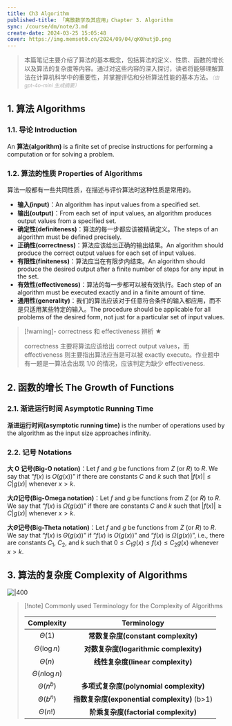 ```yaml
---
title: Ch3 Algorithm
published-title: 「离散数学及其应用」Chapter 3. Algorithm
sync: /course/dm/note/3.md
create-date: 2024-03-25 15:05:48
cover: https://img.memset0.cn/2024/09/04/qK0hutjD.png
---
```


> 本篇笔记主要介绍了算法的基本概念，包括算法的定义、性质、函数的增长以及算法的复杂度等内容。通过对这些内容的深入探讨，读者将能够理解算法在计算机科学中的重要性，并掌握评估和分析算法性能的基本方法。<small style="font-style: italic; opacity: 0.5">（由 gpt-4o-mini 生成摘要）</small>

<!-- more -->

## 1. 算法 Algorithms

### 1.1. 导论 Introduction

An **算法(algorithm)** is a finite set of precise instructions for performing a computation or for solving a problem.

### 1.2. 算法的性质 Properties of Algorithms

算法一般都有一些共同性质，在描述与评价算法时这种性质是常用的。

- **输入(input)**：An algorithm has input values from a specified set.
- **输出(output)**：From each set of input values, an algorithm produces output values from a specified set.
- **确定性(definiteness)**：算法的每一步都应该被精确定义。The steps of an algorithm must be defined precisely.
- **正确性(correctness)**：算法应该给出正确的输出结果。An algorithm should produce the correct output values for each set of input values.
- **有限性(finiteness)**：算法应当在有限步内结束。An algorithm should produce the desired output after a finite number of steps for any input in the set.
- **有效性(effectiveness)**：算法的每一步都可以被有效执行。Each step of an algorithm must be executed exactly and in a finite amount of time.
- **通用性(generality)**：我们的算法应该对于任意符合条件的输入都应用，而不是只适用某些特定的输入。The procedure should be applicable for all problems of the desired form, not just for a particular set of input values.

> [!warning]- correctness 和 effectiveness 辨析 ★
>
> correctness 主要将算法应该给出 correct output values，而 effectiveness 则主要指出算法应当是可以被 exactly execute。作业题中有一题是一算法会出现 $1/0$ 的情况，应该判定为缺少 effectiveness.

## 2. 函数的增长 The Growth of Functions

### 2.1. 渐进运行时间 Asymptotic Running Time

**渐进运行时间(asymptotic running time)** is the number of operations used by the algorithm as the input size approaches infinity.

### 2.2. 记号 Notations

**大 O 记号(Big-O notation)**：Let $f$ and $g$ be functions from $Z$ (or $R$) to $R$. We say that “$f(x)$ is $O(g(x))$” if there are constants $C$ and $k$ such that $|f(x)| \le C|g(x)|$ whenever $x>k$.

**大$\Omega$记号(Big-Omega notation)**：Let $f$ and $g$ be functions from $Z$ (or $R$) to $R$. We say that “$f(x)$ is $\Omega(g(x))$” if there are constants $C$ and $k$ such that $|f(x)|\ge C|g(x)|$ whenever $x>k$.

**大$\Theta$记号(Big-Theta notation)**：Let $f$ and $g$ be functions from $Z$ (or $R$) to $R$. We say that “$f(x)$ is $\Theta(g(x))$” if “$f(x)$ is $O(g(x))$” and “$f(x)$ is $\Omega(g(x))$”, i.e., there are constants $C_1$, $C_2$, and $k$ such that $0\le C_1 g(x) \le f(x) \le C_2 g(x)$ whenever $x>k$.

## 3. 算法的复杂度 Complexity of Algorithms

![|400](https://img.memset0.cn/2024/03/29/dIvQCt1z.png)

> [!note] Commonly used Terminology for the Complexity of Algorithms
>
> |     Complexity     |                 Terminology                  |
> | :----------------: | :------------------------------------------: |
> |    $\Theta(1)$     |     **常数复杂度(constant complexity)**      |
> |  $\Theta(\log n)$  |    **对数复杂度(logarithmic complexity)**    |
> |    $\Theta(n)$     |      **线性复杂度(linear complexity)**       |
> | $\Theta(n \log n)$ |                                              |
> |   $\Theta(n^b)$    |   **多项式复杂度(polynomial complexity)**    |
> |   $\Theta(b^n)$    | **指数复杂度(exponential complexity)** (b>1) |
> |    $\Theta(n!)$    |     **阶乘复杂度(factorial complexity)**     |
